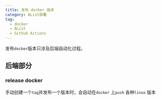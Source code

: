 ```yaml
---
title: 发布 docker 版本
category: AList部署
tag:
  - docker
  - AList
  - Github Actions
---
```

发布`docker`版本只涉及后端自动化过程。

## 后端部分
### release docker
手动创建一个`tag`并发布一个版本时，会自动在`docker` 上`push` 各种`linux` 版本
